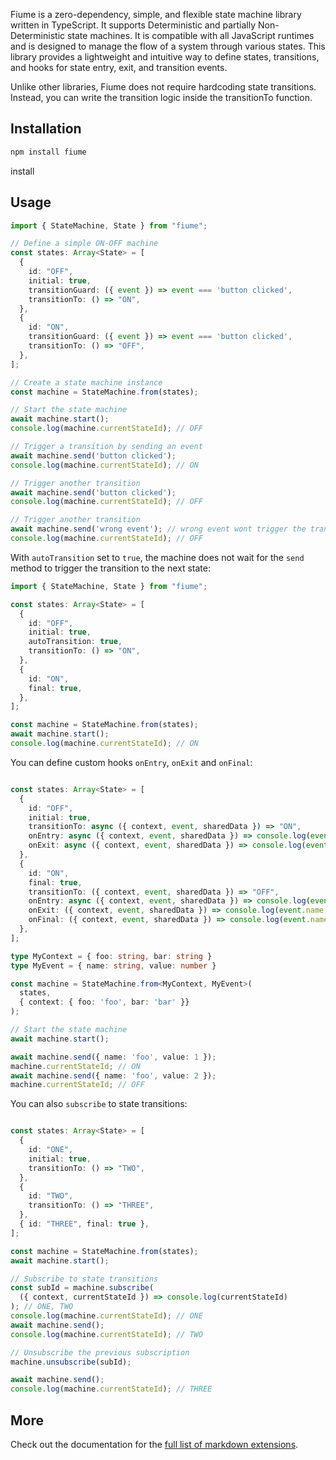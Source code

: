 Fiume is a zero-dependency, simple, and flexible state machine library written in TypeScript. It supports Deterministic and partially Non-Deterministic state machines. It is compatible with all JavaScript runtimes and is designed to manage the flow of a system through various states. This library provides a lightweight and intuitive way to define states, transitions, and hooks for state entry, exit, and transition events.

Unlike other libraries, Fiume does not require hardcoding state transitions. Instead, you can write the transition logic inside the transitionTo function.
## Installation

```bash
npm install fiume
```

install

## Usage

```typescript
import { StateMachine, State } from "fiume";

// Define a simple ON-OFF machine
const states: Array<State> = [
  {
    id: "OFF",
    initial: true,
    transitionGuard: ({ event }) => event === 'button clicked',
    transitionTo: () => "ON",
  },
  {
    id: "ON",
    transitionGuard: ({ event }) => event === 'button clicked',
    transitionTo: () => "OFF",
  },
];

// Create a state machine instance
const machine = StateMachine.from(states);

// Start the state machine
await machine.start();
console.log(machine.currentStateId); // OFF

// Trigger a transition by sending an event
await machine.send('button clicked');
console.log(machine.currentStateId); // ON

// Trigger another transition
await machine.send('button clicked');
console.log(machine.currentStateId); // OFF

// Trigger another transition
await machine.send('wrong event'); // wrong event wont trigger the transition
console.log(machine.currentStateId); // OFF

```

With `autoTransition` set to `true`, the machine does not wait
for the `send` method to trigger the transition to the next state:

```typescript
import { StateMachine, State } from "fiume";

const states: Array<State> = [
  {
    id: "OFF",
    initial: true,
    autoTransition: true,
    transitionTo: () => "ON",
  },
  {
    id: "ON",
    final: true,
  },
];

const machine = StateMachine.from(states);
await machine.start();
console.log(machine.currentStateId); // ON

```

You can define custom hooks `onEntry`, `onExit` and `onFinal`:

```typescript

const states: Array<State> = [
  {
    id: "OFF",
    initial: true,
    transitionTo: async ({ context, event, sharedData }) => "ON",
    onEntry: async ({ context, event, sharedData }) => console.log(event.name, event.value),
    onExit: async ({ context, event, sharedData }) => console.log(event.name, event.value),
  },
  {
    id: "ON",
    final: true,
    transitionTo: ({ context, event, sharedData }) => "OFF",
    onEntry: async ({ context, event, sharedData }) => console.log(event.name, event.value),
    onExit: ({ context, event, sharedData }) => console.log(event.name, event.value),
    onFinal: ({ context, event, sharedData }) => console.log(event.name, event.value),
  },
];

type MyContext = { foo: string, bar: string }
type MyEvent = { name: string, value: number }

const machine = StateMachine.from<MyContext, MyEvent>(
  states,
  { context: { foo: 'foo', bar: 'bar' }}
);

// Start the state machine
await machine.start();

await machine.send({ name: 'foo', value: 1 });
machine.currentStateId; // ON
await machine.send({ name: 'foo', value: 2 });
machine.currentStateId; // OFF

```

You can also `subscribe` to state transitions:

```typescript

const states: Array<State> = [
  {
    id: "ONE",
    initial: true,
    transitionTo: () => "TWO",
  },
  {
    id: "TWO",
    transitionTo: () => "THREE",
  },
  { id: "THREE", final: true },
];

const machine = StateMachine.from(states);
await machine.start();

// Subscribe to state transitions
const subId = machine.subscribe(
  ({ context, currentStateId }) => console.log(currentStateId)
); // ONE, TWO
console.log(machine.currentStateId); // ONE
await machine.send();
console.log(machine.currentStateId); // TWO

// Unsubscribe the previous subscription
machine.unsubscribe(subId);

await machine.send();
console.log(machine.currentStateId); // THREE

```


## More

Check out the documentation for the [full list of markdown extensions](https://vitepress.dev/guide/markdown).
